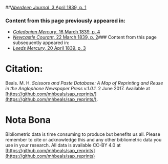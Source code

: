 ##[*Aberdeen Journal*, 3 April 1839, p. 1](https://mhbeals.github.io/sap_html/Aberdeen-Journal/Aberdeen-Journal-3-April-1839-p-1)

### Content from this page previously appeared in:
+ [*Caledonian Mercury*, 16 March 1839, p. 4](https://mhbeals.github.io/sap_html/Caledonian-Mercury/Caledonian-Mercury-16-March-1839-p-4)
+ [*Newcastle Courant*, 22 March 1839, p. 2](https://mhbeals.github.io/sap_html/Newcastle-Courant/Newcastle-Courant-22-March-1839-p-2)### Content from this page subsequently appeared in:
+ [*Leeds Mercury*, 20 April 1839, p. 3](https://mhbeals.github.io/sap_html/Leeds-Mercury/Leeds-Mercury-20-April-1839-p-3)
                    
# Citation: 

Beals. M. H. *Scissors and Paste Database: A Map of Reprinting and Reuse in the Anglophone Newspaper Press v.1.0.1.* 2 June 2017. Available at [https://github.com/mhbeals/sap_reprints/](https://github.com/mhbeals/sap_reprints/). 
                    
# Nota Bona

Bibliometric data is time consuming to produce but benefits us all. Please remember to cite or acknowledge this and any other bibliometric data you use in your research. All data is available CC-BY 4.0 at [https://github.com/mhbeals/sap_reprints](https://github.com/mhbeals/sap_reprints)